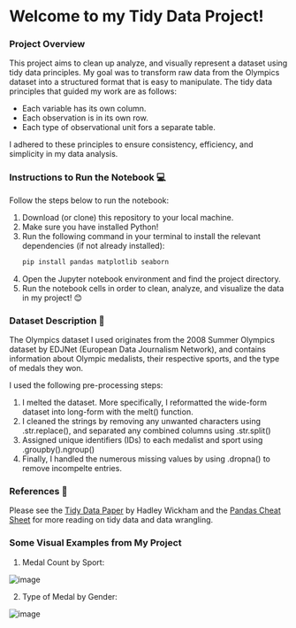# Welcome to my Tidy Data Project!

### Project Overview
This project aims to clean up analyze, and visually represent a dataset using tidy data principles. My goal was to transform raw data from the Olympics dataset into a structured format that is easy to manipulate. The tidy data principles that guided my work are as follows:
- Each variable has its own column.
- Each observation is in its own row.
- Each type of observational unit fors a separate table.

I adhered to these principles to ensure consistency, efficiency, and simplicity in my data analysis. 

### Instructions to Run the Notebook 💻
Follow the steps below to run the notebook:
1. Download (or clone) this repository to your local machine.
2. Make sure you have installed Python!
3. Run the following command in your terminal to install the relevant dependencies (if not already installed):
    ```sh
   pip install pandas matplotlib seaborn
5. Open the Jupyter notebook environment and find the project directory.
6. Run the notebook cells in order to clean, analyze, and visualize the data in my project! 😊

### Dataset Description 🏅
The Olympics dataset I used originates from the 2008 Summer Olympics dataset by EDJNet (European Data Journalism Network), and contains information about Olympic medalists, their respective sports, and the type of medals they won. 

I used the following pre-processing steps:
1. I melted the dataset. More specifically, I reformatted the wide-form dataset into long-form with the melt() function.
2. I cleaned the strings by removing any unwanted characters using .str.replace(), and separated any combined columns using .str.split()
3. Assigned unique identifiers (IDs) to each medalist and sport using .groupby().ngroup()
4. Finally, I handled the numerous missing values by using .dropna() to remove incompelte entries.

### References 📖
Please see the [Tidy Data Paper](https://vita.had.co.nz/papers/tidy-data.pdf)  by Hadley Wickham and the [Pandas Cheat Sheet](https://pandas.pydata.org/Pandas_Cheat_Sheet.pdf)  for more reading on tidy data and data wrangling. 

### Some Visual Examples from My Project
1. Medal Count by Sport:
   
![image](https://github.com/user-attachments/assets/0f579052-09de-4007-a9a5-ff1e1d31492f)

2. Type of Medal by Gender:
   
![image](https://github.com/user-attachments/assets/bf2ec66b-3305-41f7-b364-96d829a6d2e2)



